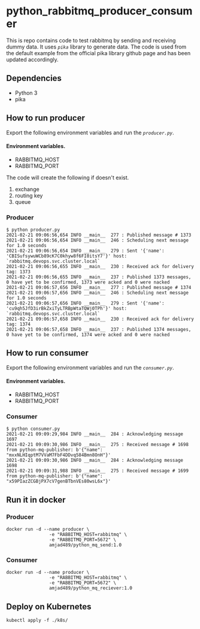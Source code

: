 # python_rabbitmq_producer_consumer
This is repo contains code to test rabbitmq by sending and receiving dummy data. It uses *`pika`* library to generate data.
The code is used from the default example from the official pika library github page and has been updated accordingly.

## Dependencies
 - Python 3
 - pika

## How to run producer
Export the following environment variables and run the *`producer.py`*. 
#### Environment variables.
 - RABBITMQ_HOST
 - RABBITMQ_PORT

The code will create the following if doesn't exist.

 1. exchange
 2. routing key
 3. queue

### Producer
```shell
$ python producer.py
2021-02-21 09:06:56,654 INFO __main__  277 : Published message # 1373
2021-02-21 09:06:56,654 INFO __main__  246 : Scheduling next message for 1.0 seconds
2021-02-21 09:06:56,654 INFO __main__  279 : Sent '{'name': 'CBISufsywuWCb89cK7C0khyw8f6FI0itsY7'}' host: `rabbitmq.devops.svc.cluster.local`
2021-02-21 09:06:56,655 INFO __main__  230 : Received ack for delivery tag: 1373
2021-02-21 09:06:56,655 INFO __main__  237 : Published 1373 messages, 0 have yet to be confirmed, 1373 were acked and 0 were nacked
2021-02-21 09:06:57,656 INFO __main__  277 : Published message # 1374
2021-02-21 09:06:57,656 INFO __main__  246 : Scheduling next message for 1.0 seconds
2021-02-21 09:06:57,656 INFO __main__  279 : Sent '{'name': 'cu9qh5JfD3irBkZxiTyLTRBpWtaTQWj0TPh'}' host: `rabbitmq.devops.svc.cluster.local`
2021-02-21 09:06:57,658 INFO __main__  230 : Received ack for delivery tag: 1374
2021-02-21 09:06:57,658 INFO __main__  237 : Published 1374 messages, 0 have yet to be confirmed, 1374 were acked and 0 were nacked
```

## How to run consumer
Export the following environment variables and run the *`consumer.py`*. 
#### Environment variables.
 - RABBITMQ_HOST
 - RABBITMQ_PORT

### Consumer
```shell
$ python consumer.py
2021-02-21 09:09:29,984 INFO __main__  284 : Acknowledging message 1697
2021-02-21 09:09:30,986 INFO __main__  275 : Received message # 1698 from python-mq-publisher: b'{"name": "mxxNLHIqptM7VVaM7FbF4DDvq584Bmn8OnH"}'
2021-02-21 09:09:30,986 INFO __main__  284 : Acknowledging message 1698
2021-02-21 09:09:31,988 INFO __main__  275 : Received message # 1699 from python-mq-publisher: b'{"name": "x59PIazZCGBjPX7cV7genBTbnVEs80wsL6x"}'
```

## Run it in docker
### Producer
```shell
docker run -d --name producer \
                -e "RABBITMQ_HOST=rabbitmq" \
                -e "RABBITMQ_PORT=5672" \
                amjad489/python_mq_send:1.0

```

### Consumer
```shell
docker run -d --name producer \
                -e "RABBITMQ_HOST=rabbitmq" \
                -e "RABBITMQ_PORT=5672" \
                amjad489/python_mq_reciever:1.0

```

## Deploy on Kubernetes
```shell
kubectl apply -f ./k8s/
```

